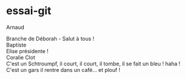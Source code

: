 # essai-git
Arnaud


Branche de Déborah - Salut à tous !  
Baptiste  
Elise présidente !  
Coralie Clot  
C'est un Schtroumpf, il court, il court, il  tombe, il se fait un bleu ! haha !  
C'est un gars il rentre dans un café... et plouf !
